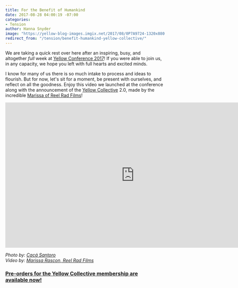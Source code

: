 ```yaml
---
title: For the Benefit of Humankind
date: 2017-08-28 04:00:19 -07:00
categories:
- Tension
author: Hanna Snyder
image: "https://yellow-blog-images.imgix.net/2017/08/0P7A9724-1320x880.jpg"
redirect_from: "/tension/benefit-humankind-yellow-collective/"
---
```


We are taking a quick rest over here after an inspiring, busy, and altogether *full* week at [Yellow Conference 2017](http://yellowco.co/conference/)! If you were able to join us, in any capacity, we hope you left with full hearts and excited minds.

I know for many of us there is so much intake to process and ideas to flourish. But for now, let's sit for a moment, be present with ourselves, and reflect on all the goodness. Enjoy this video we launched at the conference along with the announcement of the [Yellow Collective](https://yellowcollective.co/) 2.0, made by the incredible [Marissa of Reel Rad Films](http://reelradfilms.com/)!

<iframe src="https://player.vimeo.com/video/231178521?title=0&amp;byline=0&amp;portrait=0" width="810" height="456" frameborder="0" allowfullscreen="allowfullscreen"></iframe>

_Photo by: [Cacá Santoro](http://cacasantoro.com/)  
Video by: [Marissa Rascon, Reel Rad Films](http://reelradfilms.com/)_

_[](http://reelradfilms.com/)_

_[](http://reelradfilms.com/)_

### [Pre-orders for the Yellow Collective membership are available now!](https://yellowcollective.co/)

[](https://yellowcollective.co/)
